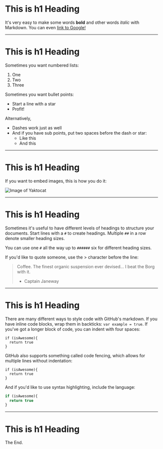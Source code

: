 # This is h1 Heading
It's very easy to make some words **bold** and other words *italic* with Markdown. You can even [link to Google!](http://google.com)

---

# This is h1 Heading
Sometimes you want numbered lists:

1. One
2. Two
3. Three

Sometimes you want bullet points:

* Start a line with a star
* Profit!

Alternatively,

- Dashes work just as well
- And if you have sub points, put two spaces before the dash or star:
  - Like this
  - And this

---

# This is h1 Heading
If you want to embed images, this is how you do it:

![Image of Yaktocat](https://octodex.github.com/images/yaktocat.png)

---

# This is h1 Heading

Sometimes it's useful to have different levels of headings to structure your documents. Start lines with a `#` to create headings. Multiple `##` in a row denote smaller heading sizes.

You can use  one `#` all the way up to `######` six for different heading sizes.

If you'd like to quote someone, use the > character before the line:

> Coffee. The finest organic suspension ever devised... I beat the Borg with it.
> - Captain Janeway

---

# This is h1 Heading
There are many different ways to style code with GitHub's markdown. If you have inline code blocks, wrap them in backticks: `var example = true`.  If you've got a longer block of code, you can indent with four spaces:

    if (isAwesome){
      return true
    }

GitHub also supports something called code fencing, which allows for multiple lines without indentation:

```
if (isAwesome){
  return true
}
```

And if you'd like to use syntax highlighting, include the language:

```javascript
if (isAwesome){
  return true
}
```

---

# This is h1 Heading
The End.
